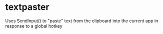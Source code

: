 textpaster
==========

Uses SendInput() to "paste" text from the clipboard into the current app in response to a global hotkey
